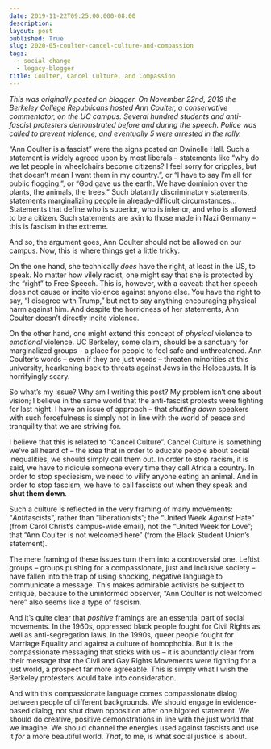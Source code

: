 ```yaml
---
date: 2019-11-22T09:25:00.000-08:00
description: 
layout: post
published: True
slug: 2020-05-coulter-cancel-culture-and-compassion
tags:
  - social change
  - legacy-blogger
title: Coulter, Cancel Culture, and Compassion
---
```


*This was originally posted on blogger.*
*On November 22nd, 2019 the Berkeley College Republicans
hosted Ann Coulter, a conservative commentator, on the UC campus.
Several hundred students and anti-fascist protesters demonstrated before
and during the speech. Police was called to prevent violence, and
eventually 5 were arrested in the rally.*  

  

“Ann Coulter is a fascist” were the signs posted on Dwinelle Hall.
Such a statement is widely agreed upon by most liberals – statements
like “why do we let people in wheelchairs become citizens? I feel sorry
for cripples, but that doesn’t mean I want them in my country.”, or “I
have to say I’m all for public flogging.”, or “God gave us the earth. We
have dominion over the plants, the animals, the trees.” Such blatantly
discriminatory statements, statements marginalizing people in
already-difficult circumstances… Statements that define who is superior,
who is inferior, and who is allowed to be a citizen. Such statements
are akin to those made in Nazi Germany – this is fascism in the extreme.  

  

And so, the argument goes, Ann Coulter should not be allowed on our campus. Now, this is where things get a little tricky.  

  

On the one hand, she technically *does* have the right, at
least in the US, to speak. No matter how vilely racist, one might say
that she is protected by the “right” to Free Speech. This is, however,
with a caveat: that her speech does not cause or incite violence against
anyone else. You have the right to say, “I disagree with Trump,” but
not to say anything encouraging physical harm against him. And despite
the horridness of her statements, Ann Coulter doesn’t directly incite
violence.  

  

On the other hand, one might extend this concept of *physical* violence to *emotional*
violence. UC Berkeley, some claim, should be a sanctuary for
marginalized groups – a place for people to feel safe and unthreatened.
Ann Coulter’s words – even if they are just words – threaten minorities
at this university, hearkening back to threats against Jews in the
Holocausts. It is horrifyingly scary.  

  

So what’s my issue? Why am I writing this post? My problem isn’t one
about vision; I believe in the same world that the anti-fascist protests
were fighting for last night. I have an issue of approach – that *shutting down* speakers with such forcefulness is simply not in line with the world of peace and tranquility that we are striving for.  

  

I believe that this is related to “Cancel Culture”. Cancel Culture is
something we’ve all heard of – the idea that in order to educate people
about social inequalities, we should simply call them out. In order to
stop racism, it is said, we have to ridicule someone every time they
call Africa a country. In order to stop speciesism, we need to vilify
anyone eating an animal. And in order to stop fascism, we have to call
fascists out when they speak and **shut them down**.  

  

Such a culture is reflected in the very framing of many movements: “*Anti*fascists”, rather than “liberationists”; the “United Week *Against*
Hate” (from Carol Christ’s campus-wide email), not the “United Week for
Love”; that “Ann Coulter is not welcomed here” (from the Black Student
Union’s statement).  

  

The mere framing of these issues turn them into a controversial one.
Leftist groups – groups pushing for a compassionate, just and inclusive
society – have fallen into the trap of using shocking, negative language
to communicate a message. This makes admirable activists be subject to
critique, because to the uninformed observer, “Ann Coulter is not
welcomed here” also seems like a type of fascism.  

  

And it’s quite clear that *positive* framings are an essential
part of social movements. In the 1960s, oppressed black people fought
for Civil Rights as well as anti-segregation laws. In the 1990s, queer
people fought for Marriage Equality and against a culture of homophobia.
But it is the compassionate messaging that sticks with us – it is
abundantly clear from their message that the Civil and Gay Rights
Movements were fighting for a just world, a prospect far more agreeable.
This is simply what I wish the Berkeley protesters would take into
consideration.  

  

And with this compassionate language comes compassionate dialog
between people of different backgrounds. We should engage in
evidence-based dialog, not shut down opposition after one bigoted
statement. We should do creative, positive demonstrations in line with
the just world that we imagine. We should channel the energies used
against fascists and use it *for* a more beautiful world. *That*, to me, is what social justice is about.